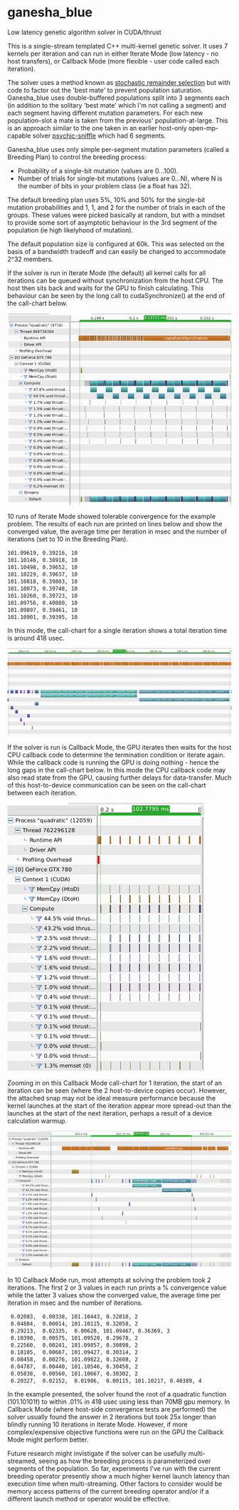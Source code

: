 # ganesha_blue
Low latency genetic algorithm solver in CUDA/thrust

This is a single-stream templated C++ multi-kernel genetic solver. It uses
 7 kernels per iteration and can run in either Iterate Mode (low latency - no host transfers),
 or Callback Mode (more flexible - user code called each iteration).

The solver uses a method known as
 [stochastic remainder selection](https://en.wikipedia.org/wiki/Stochastic_universal_sampling) but
 with code to factor out the 'best mate' to prevent population saturation. Ganesha_blue uses double-buffered populations
 split into 3 segments each (in addition to the solitary 'best mate'
 which I'm not calling a segment) and each segment having different mutation parameters. For each new
 population-slot a mate is taken from the previous' population-at-large. This is an approach similar
 to the one taken in an earlier host-only open-mp-capable solver
 [psychic-sniffle](https://github.com/orthopteroid/psychic-sniffle) which had 6 segments.
 
Ganesha_blue uses only simple per-segment mutation parameters (called a Breeding Plan)
 to control the breeding process:
 
* Probability of a single-bit mutation (values are 0...100).
* Number of trials for single-bit mutations (values are 0...N), where N is the number
 of bits in your problem class (ie a float has 32).
 
The default breeding plan uses 5%, 10% and 50% for the single-bit mutation probabilities
 and 1, 1, and 2 for the number of trials in each of the groups. These values were picked
 basically at random, but with a mindset to provide some sort of asymptotic behaviour in
 the 3rd segment of the population (ie high likelyhood of mutation).

The default population size is configured at 60k. This was selected on the basis of a
 bandwidth tradeoff and can easily be changed to accommodate 2^32 members.
 
If the solver is run in Iterate Mode (the default) all kernel calls for all iterations can be queued
 without synchronization from the host CPU. The host then sits back and waits for the GPU to finish
 calculating. This behaviour can be seen by the long call to cudaSynchronize() at the end of the
 call-chart below. 

![Full timeline - Iterate Mode](analysis/end-to-end-iter.png)

10 runs of Iterate Mode showed tolerable convergence for the example problem. The results of each run are
 printed on lines below and show the converged
 value, the average time per iteration in msec and the number of iterations (set to 10 in the
 Breeding Plan).
 
 ```
 101.09619, 0.39216, 10
 101.10146, 0.38918, 10
 101.10498, 0.39652, 10
 101.10229, 0.39637, 10
 101.10818, 0.39803, 10
 101.10073, 0.39748, 10
 101.10260, 0.39723, 10
 101.09756, 0.40080, 10
 101.09897, 0.39461, 10
 101.10901, 0.39395, 10
 ```

In this mode, the call-chart for a single iteration shows a total iteration
 time is around 418 usec.
 
![Single Iteration - Iterate Mode](analysis/one-iteration-iter.png)

If the solver is run is Callback Mode, the GPU iterates then waits for the host CPU callback
 code to determine the termination condition or iterate again. While the callback code is
 running the GPU is doing nothing - hence the long gaps in the call-chart below. In this mode
 the CPU callback code may also read state from the GPU, causing further delays for data-transfer.
 Much of this host-to-device communication can be seen on the call-chart between each iteration.

![Full Timeline - Callback Mode](analysis/end-to-end-check.png)

Zooming in on this Callback Mode call-chart for 1 iteration, the start of
 an iteration can be seen (where the 2 host-to-device copies occur). However, the attached snap
 may not be ideal measure performance because the kernel launches at the start of the
 iteration appear more spread-out than the launches at the start of the next
 iteration, perhaps a result of a device calculation warmup.

![Single Iteration - Check Mode](analysis/one-iteration-check.png)

In 10 Callback Mode run, most attempts at solving the problem took 2 iterations. The first
 2 or 3 values in each run prints a % convergence value while the latter 3
 values show the converged value, the average time per iteration in msec and the number of iterations.  

```
 0.02083,  0.00338, 101.10443, 0.32810, 2
 0.04884,  0.00014, 101.10115, 0.32058, 2
 0.29213,  0.02335,  0.00628, 101.09467, 0.36369, 3
 0.10390,  0.00575, 101.09520, 0.29678, 2
 0.22560,  0.00241, 101.09857, 0.30898, 2
 0.18105,  0.00667, 101.09427, 0.30314, 2
 0.08458,  0.00276, 101.09822, 0.32608, 2
 0.04787,  0.00440, 101.10546, 0.30458, 2
 0.05838,  0.00560, 101.10667, 0.30302, 2
 0.20327,  0.02152,  0.01986,  0.00115, 101.10217, 0.40389, 4
```

In the example presented, the solver found the root of a quadratic function (101.10101f) to within .01%
 in 418 usec using less than 70MB gpu memory. In Callback Mode (where host-side convergence tests are
 performed) the solver usually found the answer in 2 iterations but took 25x longer than blindly running
 10 iterations in Iterate Mode. However, if more complex/expensive objective functions were run on the GPU the
 Callback Mode might perform better.

Future research might invistigate if the solver can be usefully multi-streamed, seeing as how the
 breeding process is parameterized over segments of the population. So far, experiments I've run with
 the current breeding operator presently show a much higher kernel
 launch latency than execution time when multi-streaming. Other factors to consider would be memory access patterns
 of the current breeding operator and/or if a different launch method or operator would be effective.

